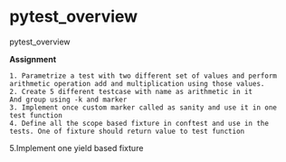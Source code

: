 # pytest_overview
pytest_overview


**Assignment**

	1. Parametrize a test with two different set of values and perform arithmetic operation add and multiplication using those values.
	2. Create 5 different testcase with name as arithmetic in it 
	And group using -k and marker
	3. Implement once custom marker called as sanity and use it in one test function
	4. Define all the scope based fixture in conftest and use in the tests. One of fixture should return value to test function
  5.Implement one yield based fixture
